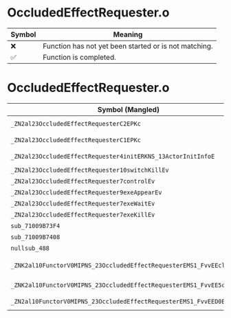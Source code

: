 # OccludedEffectRequester.o
| Symbol | Meaning 
| ------------- | ------------- 
| :x: | Function has not yet been started or is not matching. 
| :white_check_mark: | Function is completed. 


# OccludedEffectRequester.o
| Symbol (Mangled) | Symbol (Demangled) | Decompiled? |
| ------------- |  ------------- | ------------- |
| `_ZN2al23OccludedEffectRequesterC2EPKc` | `al::OccludedEffectRequester::OccludedEffectRequester(char const*)` | :white_check_mark: |
| `_ZN2al23OccludedEffectRequesterC1EPKc` | `al::OccludedEffectRequester::OccludedEffectRequester(char const*)` | :white_check_mark: |
| `_ZN2al23OccludedEffectRequester4initERKNS_13ActorInitInfoE` | `al::OccludedEffectRequester::init(al::ActorInitInfo const&)` | :white_check_mark: |
| `_ZN2al23OccludedEffectRequester10switchKillEv` | `al::OccludedEffectRequester::switchKill(void)` | :white_check_mark: |
| `_ZN2al23OccludedEffectRequester7controlEv` | `al::OccludedEffectRequester::control(void)` | :white_check_mark: |
| `_ZN2al23OccludedEffectRequester9exeAppearEv` | `al::OccludedEffectRequester::exeAppear(void)` | :white_check_mark: |
| `_ZN2al23OccludedEffectRequester7exeWaitEv` | `al::OccludedEffectRequester::exeWait(void)` | :white_check_mark: |
| `_ZN2al23OccludedEffectRequester7exeKillEv` | `al::OccludedEffectRequester::exeKill(void)` | :white_check_mark: |
| `sub_71009B73F4` | `` | :white_check_mark: |
| `sub_71009B7408` | `` | :white_check_mark: |
| `nullsub_488` | `` | :white_check_mark: |
| `_ZNK2al10FunctorV0MIPNS_23OccludedEffectRequesterEMS1_FvvEEclEv` | `al::FunctorV0M<al::OccludedEffectRequester *,void (al::OccludedEffectRequester::*)(void)>::operator()(void)const` | :white_check_mark: |
| `_ZNK2al10FunctorV0MIPNS_23OccludedEffectRequesterEMS1_FvvEE5cloneEv` | `al::FunctorV0M<al::OccludedEffectRequester *,void (al::OccludedEffectRequester::*)(void)>::clone(void)const` | :white_check_mark: |
| `_ZN2al10FunctorV0MIPNS_23OccludedEffectRequesterEMS1_FvvEED0Ev` | `al::FunctorV0M<al::OccludedEffectRequester *,void (al::OccludedEffectRequester::*)(void)>::~FunctorV0M()` | :white_check_mark: |
